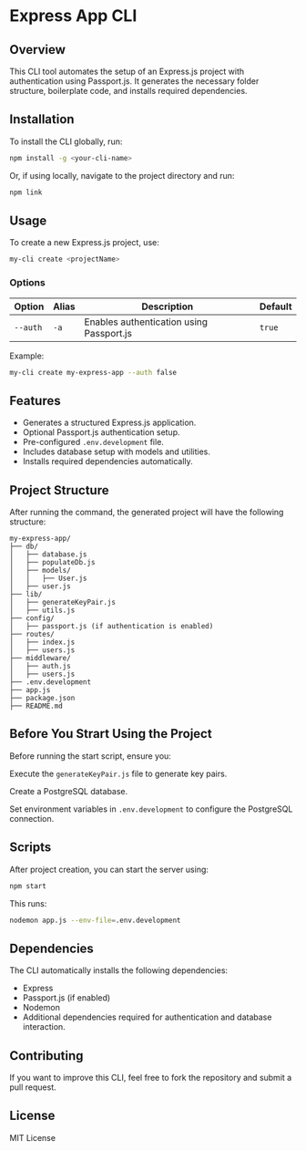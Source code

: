 # Express App CLI

## Overview
This CLI tool automates the setup of an Express.js project with authentication using Passport.js. It generates the necessary folder structure, boilerplate code, and installs required dependencies.


## Installation

To install the CLI globally, run:
```sh
npm install -g <your-cli-name>
```

Or, if using locally, navigate to the project directory and run:
```sh
npm link
```

## Usage
To create a new Express.js project, use:
```sh
my-cli create <projectName>
```

### Options
| Option | Alias | Description | Default |
|--------|-------|-------------|---------|
| `--auth` | `-a` | Enables authentication using Passport.js | `true` |

Example:
```sh
my-cli create my-express-app --auth false
```

## Features
- Generates a structured Express.js application.
- Optional Passport.js authentication setup.
- Pre-configured `.env.development` file.
- Includes database setup with models and utilities.
- Installs required dependencies automatically.

## Project Structure
After running the command, the generated project will have the following structure:
```
my-express-app/
├── db/
│   ├── database.js
│   ├── populateDb.js
│   ├── models/
│   │   ├── User.js
│   ├── user.js
├── lib/
│   ├── generateKeyPair.js
│   ├── utils.js
├── config/
│   ├── passport.js (if authentication is enabled)
├── routes/
│   ├── index.js
│   ├── users.js
├── middleware/
│   ├── auth.js
│   ├── users.js
├── .env.development
├── app.js
├── package.json
├── README.md
```
## Before You Strart Using the Project

Before running the start script, ensure you:

Execute the ```generateKeyPair.js``` file to generate key pairs.

Create a PostgreSQL database.

Set environment variables in ```.env.development``` to configure the PostgreSQL connection.

## Scripts
After project creation, you can start the server using:
```sh
npm start
```
This runs:
```sh
nodemon app.js --env-file=.env.development
```

## Dependencies
The CLI automatically installs the following dependencies:
- Express
- Passport.js (if enabled)
- Nodemon
- Additional dependencies required for authentication and database interaction.

## Contributing
If you want to improve this CLI, feel free to fork the repository and submit a pull request.

## License
MIT License

